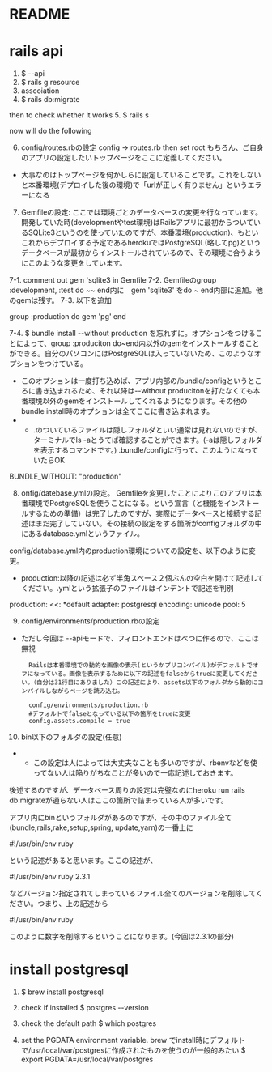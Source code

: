 # README

# rails api
1. $ --api
2. $ rails g resource
3. asscoiation
4. $ rails db:migrate

then to check whether it works
5. $ rails s 

now will do the following

6. config/routes.rbの設定
config -> routes.rb then set root
もちろん、ご自身のアプリの設定したいトップページをここに定義してください。
* 大事なのはトップページを何かしらに設定していることです。これをしないと本番環境(デプロイした後の環境)で「urlが正しく有りません」というエラーになる

7. Gemfileの設定: 
ここでは環境ごとのデータベースの変更を行なっています。
開発していた時(developmentやtest環境)はRailsアプリに最初からついているSQLite3というのを使っていたのですが、本番環境(production)、もといこれからデプロイする予定であるherokuではPostgreSQL(略してpg)というデータベースが最初からインストールされているので、その環境に合うようにこのような変更をしています。

7-1. comment out gem 'sqlite3 in Gemfile
7-2. Gemfileのgroup :development, :test do ~~ end内に　gem 'sqlite3' をdo ~ end内部に追加。他のgemは残す。
7-3. 以下を追加

group :production do
  gem 'pg'
end

7-4. $ bundle install --without production を忘れずに。オプションをつけることによって、group :produciton do~end内以外のgemをインストールすることができる。自分のパソコンにはPostgreSQLは入っていないため、このようなオプションをつけている。
* このオプションは一度打ち込めば、アプリ内部の/bundle/configというところに書き込まれるため、それ以降は--without producitonを打たなくても本番環境以外のgemをインストールしてくれるようになります。その他のbundle install時のオプションは全てここに書き込まれます。
* * .のついているファイルは隠しフォルダといい通常は見れないのですが、ターミナルでls -aとうてば確認することができます。(-aは隠しフォルダを表示するコマンドです。) .bundle/configに行って、このようになっていたらOK

BUNDLE_WITHOUT: "production"

8. onfig/datebase.ymlの設定。
Gemfileを変更したことによりこのアプリは本番環境でPostgreSQLを使うことになる。という宣言（と機能をインストールするための準備）は完了したのですが、実際にデータベースと接続する記述はまだ完了していない。その接続の設定をする箇所がconfigフォルダの中にあるdatabase.ymlというファイル。

config/database.yml内のproduction環境についての設定を、以下のように変更。
* production:以降の記述は必ず半角スペース２個ぶんの空白を開けて記述してください。.ymlという拡張子のファイルはインデントで記述を判別

production:
  <<: *default
  adapter: postgresql
  encoding: unicode
  pool: 5

9. config/environments/production.rbの設定
* ただし今回は --apiモードで、フィロントエンドはべつに作るので、ここは無視

        Railsは本番環境での動的な画像の表示(というかプリコンパイル)がデフォルトでオフになっている。画像を表示するために以下の記述をfalseからtrueに変更してください。（自分は31行目にありました）この記述により、assets以下のフォルダから動的にコンパイルしながらページを読み込む。

        config/environments/production.rb
        #デフォルトでfalseとなっている以下の箇所をtrueに変更
        config.assets.compile = true


10. bin以下のフォルダの設定(任意)

* * この設定は人によっては大丈夫なことも多いのですが、rbenvなどを使ってない人は陥りがちなことが多いので一応記述しておきます。

後述するのですが、データベース周りの設定は完璧なのにheroku run rails db:migrateが通らない人はここの箇所で詰まっている人が多いです。

アプリ内にbinというフォルダがあるのですが、その中のファイル全て(bundle,rails,rake,setup,spring, update,yarn)の一番上に

#!/usr/bin/env ruby

という記述があると思います。ここの記述が、

#!/usr/bin/env ruby 2.3.1

などバージョン指定されてしまっているファイル全てのバージョンを削除してください。つまり、上の記述から

#!/usr/bin/env ruby

このように数字を削除するということになります。(今回は2.3.1の部分)


# install postgresql
1. $ brew install postgresql

2. check if installed
$ postgres --version

3. check the default path
$ which postgres

4. set the PGDATA environment variable. brew でinstall時にデフォルトで/usr/local/var/postgresに作成されたものを使うのが一般的みたい
$ export PGDATA=/usr/local/var/postgres

